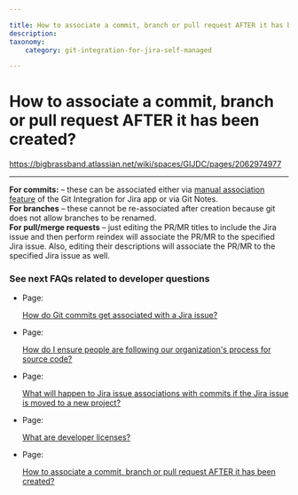 ```yaml
---

title: How to associate a commit, branch or pull request AFTER it has been created?
description:
taxonomy:
    category: git-integration-for-jira-self-managed

---
```


# How to associate a commit, branch or pull request AFTER it has been created?

<https://bigbrassband.atlassian.net/wiki/spaces/GIJDC/pages/2062974977>

* * *

**For commits:** – these can be associated either via [manual association feature](/wiki/spaces/GITSERVER/pages/1923028970/Manually+link+git+commits+to+Jira+issues) of the Git Integration for Jira app or via Git Notes.  
**For branches** – these cannot be re-associated after creation because git does not allow branches to be renamed.  
**For pull/merge requests** – just editing the PR/MR titles to include the Jira issue and then perform reindex will associate the PR/MR to the specified Jira issue. Also, editing their descriptions will associate the PR/MR to the specified Jira issue as well.

### See next FAQs related to developer questions

*   Page:
    
    [How do Git commits get associated with a Jira issue?](/wiki/spaces/GIJDC/pages/2051571713)
    
*   Page:
    
    [How do I ensure people are following our organization's process for source code?](/wiki/spaces/GIJDC/pages/2051768321)
    
*   Page:
    
    [What will happen to Jira issue associations with commits if the Jira issue is moved to a new project?](/wiki/spaces/GIJDC/pages/2051014669)
    
*   Page:
    
    [What are developer licenses?](/wiki/spaces/GIJDC/pages/2051964929)
    
*   Page:
    
    [How to associate a commit, branch or pull request AFTER it has been created?](/wiki/spaces/GIJDC/pages/2062974977)